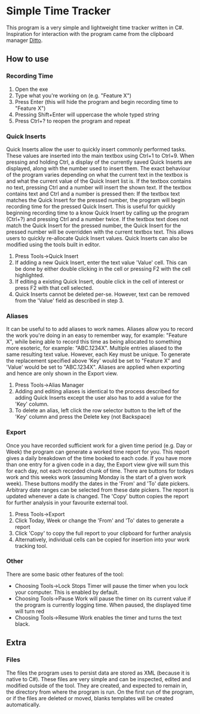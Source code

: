 # Simple Time Tracker
This program is a very simple and lightweight time tracker written in C#. Inspiration for interaction with the program came from the clipboard manager [Ditto](https://ditto-cp.sourceforge.io/). 
## How to use
### Recording Time
1. Open the exe
2. Type what you're working on (e.g. "Feature X")
3. Press Enter (this will hide the program and begin recording time to "Feature X")
4. Pressing Shift+Enter will uppercase the whole typed string
5. Press Ctrl+? to reopen the program and repeat

### Quick Inserts
Quick Inserts allow the user to quickly insert commonly performed tasks. These values are inserted into the main textbox using Ctrl+1 to Ctrl+9. When pressing and holding Ctrl, a display of the currently saved Quick Inserts are displayed, along with the number used to insert them. 
The exact behaviour of the program varies depending on what the current text in the textbox is and what the current value of the Quick Insert list is. 
If the textbox contains no text, pressing Ctrl and a number will insert the shown text.
If the textbox contains text and Ctrl and a number is pressed then:
If the textbox text matches the Quick Insert for the pressed number, the program will begin recording time for the pressed Quick Insert. This is useful for quickly beginning recording time to a know Quick Insert by calling up the program (Ctrl+?) and pressing Ctrl and a number twice.
If the textbox text does not match the Quick Insert for the pressed number, the Quick Insert for the pressed number will be overridden with the current textbox text. This allows users to quickly re-allocate Quick Insert values.
Quick Inserts can also be modified using the tools built in editor.
1. Press Tools->Quick Insert
2. If adding a new Quick Insert, enter the text value 'Value' cell. This can be done by either double clicking in the cell or pressing F2 with the cell highlighted.
3. If editing a existing Quick Insert, double click in the cell of interest or press F2 with that cell selected.
4. Quick Inserts cannot be deleted per-se. However, text can be removed from the 'Value' field as described in step 3.
   
### Aliases
It can be useful to to add aliases to work names. Aliases allow you to record the work you're doing in an easy to remember way, for example: "Feature X", while being able to record this time as being allocated to something more esoteric, for example: "ABC.1234X". Multiple entries aliased to the same resulting text value. However, each Key must be unique. To generate the replacement specified above 'Key' would be set to "Feature X" and 'Value' would be set to "ABC.1234X".
Aliases are applied when exporting and hence are only shown in the Export view.
1. Press Tools->Alias Manager
2. Adding and editing aliases is identical to the process described for adding Quick Inserts except the user also has to add a value for the 'Key' column.
3. To delete an alias, left click the row selector button to the left of the 'Key' column and press the Delete key (not Backspace)
   
### Export
Once you have recorded sufficient work for a given time period (e.g. Day or Week) the program can generate a worked time report for you. This report gives a daily breakdown of the time booked to each code. If you have more than one entry for a given code in a day, the Export view give will sum this for each day, not each recorded chunk of time. There are buttons for todays work and this weeks work (assuming Monday is the start of a given work week). These buttons modify the dates in the 'From' and 'To' date pickers. Arbitrary date ranges can be selected from these date pickers. The report is updated whenever a date is changed.
The 'Copy' button copies the report for further analysis in your favourite external tool.
1. Press Tools->Export
2. Click Today, Week or change the 'From' and 'To' dates to generate a report
3. Click 'Copy' to copy the full report to your clipboard for further analysis
4. Alternatively, individual cells can be copied for insertion into your work tracking tool.

### Other
There are some basic other features of the tool:
- Choosing Tools->Lock Stops Timer will pause the timer when you lock your computer. This is enabled by default.
- Choosing Tools->Pause Work will pause the timer on its current value if the program is currently logging time. When paused, the displayed time will turn red
- Choosing Tools->Resume Work enables the timer and turns the text black.

## Extra
### Files
The files the program uses to persist data are stored as XML (because it is native to C#). These files are very simple and can be inspected, edited and modified outside of the tool. They are created, and expected to remain in, the directory from where the program is run. On the first run of the program, or if the files are deleted or moved, blanks templates will be created automatically.